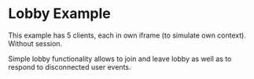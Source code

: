 Lobby Example
=========

This example has 5 clients, each in own iframe (to simulate own context).
Without session.  

Simple lobby functionality allows to join and leave lobby as well as to respond to disconnected user events.